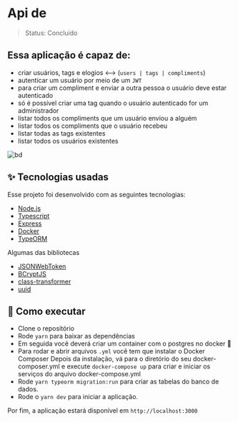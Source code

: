 
<h1> Api de </h1>

> Status: Concluído

## Essa aplicação é capaz de: 

+ criar usuários, tags e elogios <--> (`users | tags | compliments`)
+ autenticar um usuário por meio de um `JWT`
+ para criar um compliment e enviar a outra pessoa o usuário deve estar autenticado
+ só é possível criar uma tag quando o usuário autenticado for um administrador
+ listar todos os compliments que um usuário enviou a alguém
+ listar todos os compliments que o usuário recebeu
+ listar todas as tags existentes
+ listar todos os usuários existentes

![bd](https://user-images.githubusercontent.com/53923000/159203888-376209de-ec84-47e7-8a6f-9d8016be7558.PNG)

## ✨ Tecnologias usadas

Esse projeto foi desenvolvido com as seguintes tecnologias:

- [Node.js](https://nodejs.org/en/)
- [Typescript](https://www.typescriptlang.org/)
- [Express](https://expressjs.com/pt-br/)
- [Docker](https://www.docker.com/)
- [TypeORM](https://typeorm.io/#/)

Algumas das bibliotecas

- [JSONWebToken](https://github.com/auth0/node-jsonwebtoken#readme)
- [BCryptJS](https://www.npmjs.com/package/bcryptjs)
- [class-transformer](https://github.com/typestack/class-transformer)
- [uuid](https://www.npmjs.com/package/uuid)


## 🚀 Como executar

- Clone o repositório
- Rode `yarn` para baixar as dependências
- Em seguida você deverá criar um container com o postgres no docker 🐳
- Para rodar e abrir arquivos `.yml` você tem que instalar o Docker Composer
  Depois da instalação, vá para o diretório do seu docker-composer.yml e execute `docker-compose up` para criar e iniciar os serviços do arquivo docker-compose.yml
- Rode `yarn typeorm migration:run` para criar as tabelas do banco de dados.
- Rode o `yarn dev` para iniciar a aplicação.

Por fim, a aplicação estará disponível em `http://localhost:3000`
